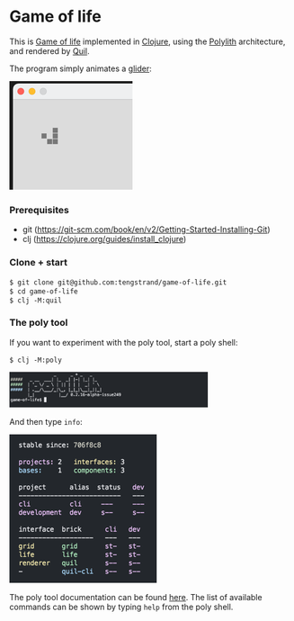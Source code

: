# Game of life

This is [Game of life](https://en.wikipedia.org/wiki/Conway%27s_Game_of_Life) 
implemented in [Clojure](https://clojure.org),
using the [Polylith](https://polylith.gitbook.io/polylith) architecture,
and rendered by [Quil](https://github.com/quil/quil).

The program simply animates a [glider](https://conwaylife.com/wiki/Glider):

![glider.png](glider.png)

### Prerequisites
- git (https://git-scm.com/book/en/v2/Getting-Started-Installing-Git)
- clj (https://clojure.org/guides/install_clojure)

### Clone + start
```
$ git clone git@github.com:tengstrand/game-of-life.git
$ cd game-of-life
$ clj -M:quil
```

### The poly tool ###
If you want to experiment with the poly tool, start a poly shell:

```
$ clj -M:poly
```

<img src="poly-shell.png" width="70%" alt="poly shell">

And then type `info`:

![workspace.png](workspace.png)

The poly tool documentation can be found [here](https://polylith.gitbook.io/poly).
The list of available commands can be shown by typing `help` from the poly shell.
